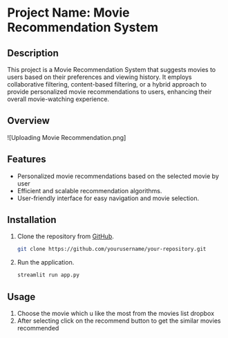 # Project Name: Movie Recommendation System

## Description

This project is a Movie Recommendation System that suggests movies to users based on their preferences and viewing history. It employs collaborative filtering, content-based filtering, or a hybrid approach to provide personalized movie recommendations to users, enhancing their overall movie-watching experience.

## Overview
![Uploading Movie Recommendation.png]


## Features

- Personalized movie recommendations based on the selected movie by user
- Efficient and scalable recommendation algorithms.
- User-friendly interface for easy navigation and movie selection.

## Installation

1. Clone the repository from [GitHub](https://github.com/Pritush09/MOVIE-RECOMMENDATION-SYSTEM).
   
   ```bash
   git clone https://github.com/yourusername/your-repository.git
   ```

3. Run the application.
   
   ```bash
   streamlit run app.py
   ```

## Usage

1. Choose the movie which u like the most from the movies list dropbox
2. After selecting click on the recommend button to get the similar movies recommended

